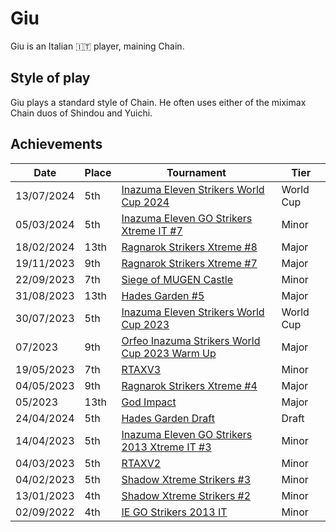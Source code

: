 # Giu

Giu is an Italian :it: player, maining Chain.

## Style of play

Giu plays a standard style of Chain. He often uses either of the miximax Chain duos of Shindou and Yuichi.

## Achievements

|Date|Place|Tournament|Tier|
|-|-|-|-|
| 13/07/2024 | 5th | [Inazuma Eleven Strikers World Cup 2024](../../tournaments/worldcup24.md) | World Cup |
| 05/03/2024 | 5th |[Inazuma Eleven GO Strikers Xtreme IT #7](../../tournaments/italia/it7.md) | Minor |
| 18/02/2024 | 13th |[Ragnarok Strikers Xtreme #8](../../tournaments/ragna/ragnax8.md) | Major |
| 19/11/2023 | 9th | [Ragnarok Strikers Xtreme #7](../../tournaments/ragna/ragnax7.md) | Major |
| 22/09/2023 | 7th | [Siege of MUGEN Castle](../../tournaments/misc/mugen.md) | Minor |
| 31/08/2023 | 13th | [Hades Garden #5](../../tournaments/hg/hg5.md) | Major |
| 30/07/2023 | 5th | [Inazuma Eleven Strikers World Cup 2023](../../tournaments/worldcup23.md) | World Cup |
| 07/2023 | 9th | [Orfeo Inazuma Strikers World Cup 2023 Warm Up](../../tournaments/orfeo/orfeowc.md) | Major |
| 19/05/2023 | 7th | [RTAXV3](../../tournaments/rtaxv/rtaxv3.md) | Minor |
| 04/05/2023 | 9th | [Ragnarok Strikers Xtreme #4](../../tournaments/ragna/ragnax4.md) | Major |
| 05/2023 | 13th | [God Impact](../../tournaments/misc/godimpact.md) | Major |
| 24/04/2024 | 5th | [Hades Garden Draft](../../tournaments/draft/hgdraft.md) | Draft |
| 14/04/2023 | 5th | [Inazuma Eleven GO Strikers 2013 Xtreme IT #3](../../tournaments/italia/it3.md) | Minor |
| 04/03/2023 | 5th | [RTAXV2](../../tournaments/rtaxv/rtaxv2.md) | Minor |
| 04/02/2023 | 5th | [Shadow Xtreme Strikers #3](../../tournaments/shadow/shadow3.md) | Minor |
| 13/01/2023 | 4th | [Shadow Xtreme Strikers #2](../../tournaments/shadow/shadow2.md) | Minor |
| 02/09/2022 | 4th | [IE GO Strikers 2013 IT](../../tournaments/italia/it0.md) | Minor |
